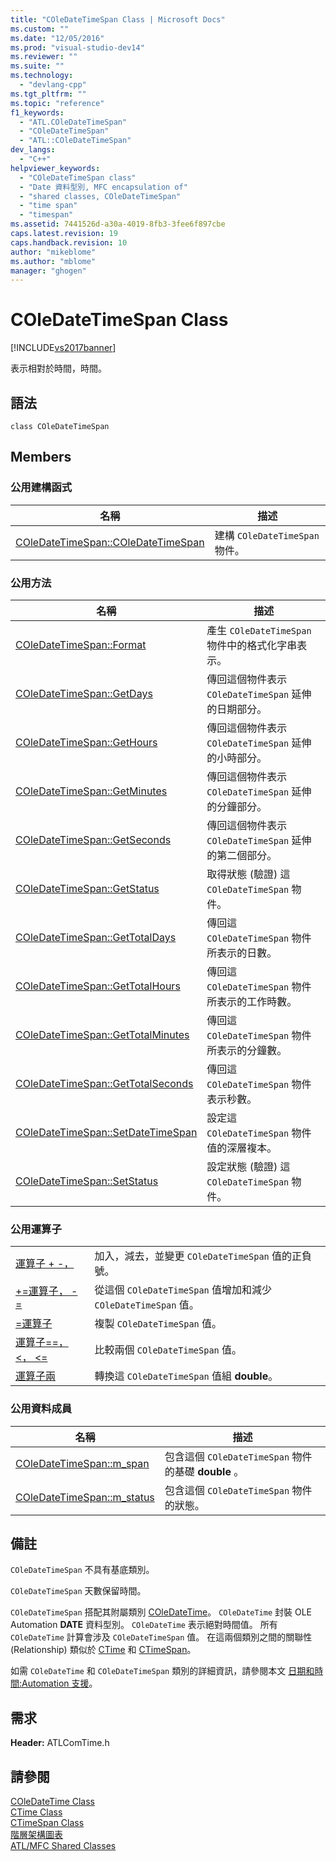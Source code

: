 ```yaml
---
title: "COleDateTimeSpan Class | Microsoft Docs"
ms.custom: ""
ms.date: "12/05/2016"
ms.prod: "visual-studio-dev14"
ms.reviewer: ""
ms.suite: ""
ms.technology: 
  - "devlang-cpp"
ms.tgt_pltfrm: ""
ms.topic: "reference"
f1_keywords: 
  - "ATL.COleDateTimeSpan"
  - "COleDateTimeSpan"
  - "ATL::COleDateTimeSpan"
dev_langs: 
  - "C++"
helpviewer_keywords: 
  - "COleDateTimeSpan class"
  - "Date 資料型別, MFC encapsulation of"
  - "shared classes, COleDateTimeSpan"
  - "time span"
  - "timespan"
ms.assetid: 7441526d-a30a-4019-8fb3-3fee6f897cbe
caps.latest.revision: 19
caps.handback.revision: 10
author: "mikeblome"
ms.author: "mblome"
manager: "ghogen"
---
```

# COleDateTimeSpan Class
[!INCLUDE[vs2017banner](../../assembler/inline/includes/vs2017banner.md)]

表示相對於時間，時間。  
  
## 語法  
  
```  
class COleDateTimeSpan  
```  
  
## Members  
  
### 公用建構函式  
  
|名稱|描述|  
|--------|--------|  
|[COleDateTimeSpan::COleDateTimeSpan](../Topic/COleDateTimeSpan::COleDateTimeSpan.md)|建構 `COleDateTimeSpan` 物件。|  
  
### 公用方法  
  
|名稱|描述|  
|--------|--------|  
|[COleDateTimeSpan::Format](../Topic/COleDateTimeSpan::Format.md)|產生 `COleDateTimeSpan` 物件中的格式化字串表示。|  
|[COleDateTimeSpan::GetDays](../Topic/COleDateTimeSpan::GetDays.md)|傳回這個物件表示 `COleDateTimeSpan` 延伸的日期部分。|  
|[COleDateTimeSpan::GetHours](../Topic/COleDateTimeSpan::GetHours.md)|傳回這個物件表示 `COleDateTimeSpan` 延伸的小時部分。|  
|[COleDateTimeSpan::GetMinutes](../Topic/COleDateTimeSpan::GetMinutes.md)|傳回這個物件表示 `COleDateTimeSpan` 延伸的分鐘部分。|  
|[COleDateTimeSpan::GetSeconds](../Topic/COleDateTimeSpan::GetSeconds.md)|傳回這個物件表示 `COleDateTimeSpan` 延伸的第二個部分。|  
|[COleDateTimeSpan::GetStatus](../Topic/COleDateTimeSpan::GetStatus.md)|取得狀態 \(驗證\) 這 `COleDateTimeSpan` 物件。|  
|[COleDateTimeSpan::GetTotalDays](../Topic/COleDateTimeSpan::GetTotalDays.md)|傳回這 `COleDateTimeSpan` 物件所表示的日數。|  
|[COleDateTimeSpan::GetTotalHours](../Topic/COleDateTimeSpan::GetTotalHours.md)|傳回這 `COleDateTimeSpan` 物件所表示的工作時數。|  
|[COleDateTimeSpan::GetTotalMinutes](../Topic/COleDateTimeSpan::GetTotalMinutes.md)|傳回這 `COleDateTimeSpan` 物件所表示的分鐘數。|  
|[COleDateTimeSpan::GetTotalSeconds](../Topic/COleDateTimeSpan::GetTotalSeconds.md)|傳回這 `COleDateTimeSpan` 物件表示秒數。|  
|[COleDateTimeSpan::SetDateTimeSpan](../Topic/COleDateTimeSpan::SetDateTimeSpan.md)|設定這 `COleDateTimeSpan` 物件值的深層複本。|  
|[COleDateTimeSpan::SetStatus](../Topic/COleDateTimeSpan::SetStatus.md)|設定狀態 \(驗證\) 這 `COleDateTimeSpan` 物件。|  
  
### 公用運算子  
  
|||  
|-|-|  
|[運算子 \+ \-，](../Topic/COleDateTimeSpan::operator%20+,%20-.md)|加入，減去，並變更 `COleDateTimeSpan` 值的正負號。|  
|[\+\=運算子， \- \=](../Topic/COleDateTimeSpan::operator%20+=,%20-=.md)|從這個 `COleDateTimeSpan` 值增加和減少 `COleDateTimeSpan` 值。|  
|[\=運算子](../Topic/COleDateTimeSpan::operator%20=.md)|複製 `COleDateTimeSpan` 值。|  
|[運算子\=\=， \<， \<\=](../Topic/COleDateTimeSpan%20Relational%20Operators.md)|比較兩個 `COleDateTimeSpan` 值。|  
|[運算子兩](../Topic/COleDateTimeSpan::operator%20double.md)|轉換這 `COleDateTimeSpan` 值組 **double**。|  
  
### 公用資料成員  
  
|名稱|描述|  
|--------|--------|  
|[COleDateTimeSpan::m\_span](../Topic/COleDateTimeSpan::m_span.md)|包含這個 `COleDateTimeSpan` 物件的基礎 **double** 。|  
|[COleDateTimeSpan::m\_status](../Topic/COleDateTimeSpan::m_status.md)|包含這個 `COleDateTimeSpan` 物件的狀態。|  
  
## 備註  
 `COleDateTimeSpan` 不具有基底類別。  
  
 `COleDateTimeSpan` 天數保留時間。  
  
 `COleDateTimeSpan` 搭配其附屬類別 [COleDateTime](../../atl-mfc-shared/reference/coledatetime-class.md)。  `COleDateTime` 封裝 OLE Automation **DATE** 資料型別。  `COleDateTime` 表示絕對時間值。  所有 `COleDateTime` 計算會涉及 `COleDateTimeSpan` 值。  在這兩個類別之間的關聯性 \(Relationship\) 類似於 [CTime](../../atl-mfc-shared/reference/ctime-class.md) 和 [CTimeSpan](../../atl-mfc-shared/reference/ctimespan-class.md)。  
  
 如需 `COleDateTime` 和 `COleDateTimeSpan` 類別的詳細資訊，請參閱本文 [日期和時間:Automation 支援](../../atl-mfc-shared/date-and-time-automation-support.md)。  
  
## 需求  
 **Header:** ATLComTime.h  
  
## 請參閱  
 [COleDateTime Class](../../atl-mfc-shared/reference/coledatetime-class.md)   
 [CTime Class](../../atl-mfc-shared/reference/ctime-class.md)   
 [CTimeSpan Class](../../atl-mfc-shared/reference/ctimespan-class.md)   
 [階層架構圖表](../../mfc/hierarchy-chart.md)   
 [ATL\/MFC Shared Classes](../../atl-mfc-shared/atl-mfc-shared-classes.md)